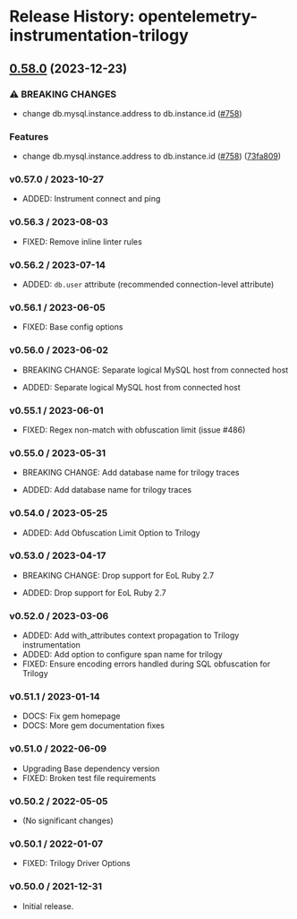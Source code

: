 # Release History: opentelemetry-instrumentation-trilogy

## [0.58.0](https://github.com/open-telemetry/opentelemetry-ruby-contrib/compare/opentelemetry-instrumentation-trilogy/v0.57.0...opentelemetry-instrumentation-trilogy/v0.58.0) (2023-12-23)


### ⚠ BREAKING CHANGES

* change db.mysql.instance.address to db.instance.id ([#758](https://github.com/open-telemetry/opentelemetry-ruby-contrib/issues/758))

### Features

* change db.mysql.instance.address to db.instance.id ([#758](https://github.com/open-telemetry/opentelemetry-ruby-contrib/issues/758)) ([73fa809](https://github.com/open-telemetry/opentelemetry-ruby-contrib/commit/73fa809867dd08c1e3fde7413d88538e0df748bf))

### v0.57.0 / 2023-10-27

* ADDED: Instrument connect and ping

### v0.56.3 / 2023-08-03

* FIXED: Remove inline linter rules

### v0.56.2 / 2023-07-14

* ADDED: `db.user` attribute (recommended connection-level attribute)

### v0.56.1 / 2023-06-05

* FIXED: Base config options 

### v0.56.0 / 2023-06-02

* BREAKING CHANGE: Separate logical MySQL host from connected host 

* ADDED: Separate logical MySQL host from connected host 

### v0.55.1 / 2023-06-01

* FIXED: Regex non-match with obfuscation limit (issue #486) 

### v0.55.0 / 2023-05-31

* BREAKING CHANGE: Add database name for trilogy traces 

* ADDED: Add database name for trilogy traces 

### v0.54.0 / 2023-05-25

* ADDED: Add Obfuscation Limit Option to Trilogy 

### v0.53.0 / 2023-04-17

* BREAKING CHANGE: Drop support for EoL Ruby 2.7 

* ADDED: Drop support for EoL Ruby 2.7 

### v0.52.0 / 2023-03-06

* ADDED: Add with_attributes context propagation to Trilogy instrumentation 
* ADDED: Add option to configure span name for trilogy 
* FIXED: Ensure encoding errors handled during SQL obfuscation for Trilogy 

### v0.51.1 / 2023-01-14

* DOCS: Fix gem homepage 
* DOCS: More gem documentation fixes 

### v0.51.0 / 2022-06-09

* Upgrading Base dependency version
* FIXED: Broken test file requirements 

### v0.50.2 / 2022-05-05

* (No significant changes)

### v0.50.1 / 2022-01-07

* FIXED: Trilogy Driver Options 

### v0.50.0 / 2021-12-31

* Initial release.
